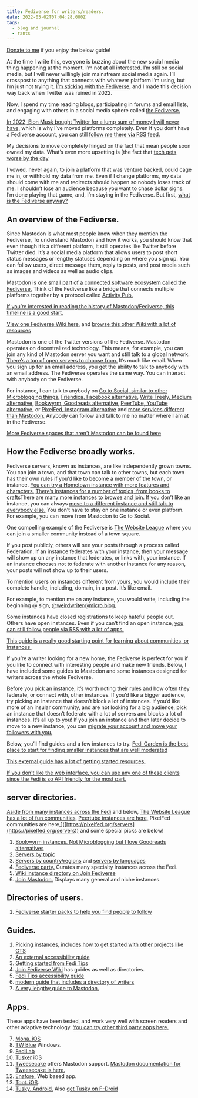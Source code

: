 ```yaml
---
title: Fediverse for writers/readers.
date: 2022-05-02T07:04:28.000Z
tags:
  - blog and journal
  - rants
---
```


[Donate to me](/support/) if you enjoy the below guide!

At the time I write this, everyone is buzzing about the new social media thing happening at the moment. I’m not at all interested. I’m still on social media, but I will never willingly join mainstream social media again. I’ll crosspost to anything that connects with whatever platform I’m using, but I’m just not trying it. [I’m sticking with the Fediverse,](/contact/) and I made this decision way back when Twitter was ruined in 2022.

Now, I spend my time reading blogs, participating in forums and email lists, and engaging with others in a social media sphere called [the Fediverse.](https://en.wikipedia.org/wiki/Fediverse)

[In 2022, Elon Musk bought Twitter for a lump sum of money I will never have,](https://www.reuters.com/technology/exclusive-twitter-set-accept-musks-best-final-offer-sources-2022-04-25/) which is why I’ve moved platforms completely. Even if you don’t have a Fediverse account, you can still [follow me there via RSS feed.](/subscribe/)

My decisions to move completely hinged on the fact that mean people soon owned my data. What’s even more upsetting is \[the fact that [tech gets worse by the day](https://www.wheresyoured.at/)

I vowed, never again, to join a platform that was venture backed, could cage me in, or withhold my data from me. Even if I change platforms, my data should come with me and redirects should happen so nobody loses track of me. I shouldn’t lose an audience because you want to chase dollar signs. I’m done playing that game, and, I’m staying in the Fediverse. But first, [what is the Fediverse anyway?](https://en.wikipedia.org/wiki/Fediverse)

## An overview of the Fediverse.

Since Mastodon is what most people know when they mention the Fediverse, To understand Mastodon and how it works, you should know that even though it’s a different platform, it still operates like Twitter before Twitter died. It’s a social media platform that allows users to post short status messages or lengthy statuses depending on where you sign up. You can follow users, direct message them, reply to posts, and post media such as images and videos as well as audio clips.

Mastodon is [one small part of a connected software ecosystem called the Fediverse.](https://joinfediverse.wiki/Fediverse) Think of the Fediverse like a bridge that connects multiple platforms together by a protocol called [Activity Pub.](https://www.w3.org/TR/activitypub/)

[If you’re interested in reading the history of Mastodon/Fediverse, this timeline is a good start.](https://privacy.thenexus.today/mastodon-a-partial-history/)

[View one Fediverse Wiki here.](https://thefedi.wiki/) and [browse this other Wiki with a lot of resources](https://joinfediverse.wiki/Weblinks)

Mastodon is one of the Twitter versions of the Fediverse. Mastodon operates on decentralized technology. This means, for example, you can join any kind of Mastodon server you want and still talk to a global network. [There’s a ton of open servers to choose from.](https://fedi.garden/) It’s much like email. When you sign up for an email address, you get the ability to talk to anybody with an email address. The Fediverse operates the same way. You can interact with anybody on the Fediverse.

For instance, I can talk to anybody on [Go to Social, similar to other Microblogging things,](https://gotosocial.org/) [Friendica, Facebook alternative,](http://friendi.ca/find-a-server/) [Write Freely, Medium alternative,](https://writefreely.org/instances) [Bookwyrm, Goodreads alternative,](https://joinbookwyrm.com/) [PeerTube, YouTube alternative,](https://joinpeertube.org/) or [PixelFed, Instagram alternative](https://pixelfed.social/site/about) and [more services different than Mastodon.](https://joinfediverse.wiki/Fediverse_projects/projects) Anybody can follow and talk to me no matter where I am at in the Fediverse.

[More Fediverse spaces that aren't Mastodon can be found here](https://delightful.club/delightful-fediverse-apps/)

## How the Fediverse broadly works.

Fediverse servers, known as instances, are like independently grown towns. You can join a town, and that town can talk to other towns, but each town has their own rules if you’d like to become a member of the town, or instance. [You can try a Hometown instance with more features and characters.](https://github.com/hometown-fork/hometown/wiki/Hometown-servers) [There’s instances for a number of topics, from books to crafts](https://fedi.garden/fediverse-servers-sorted-by-topic/)There are [many more instances to browse and join.](https://joinmastodon.org/communities) If you don’t like an instance, you can always [move to a different instance and still talk to everybody else.](https://docs.joinmastodon.org/user/moving/) You don’t have to stay on one instance or even platform. For example, you can move from Mastodon to Go to Social.

One compelling example of the Fediverse is [The Website League](https://websiteleague.org/) where you can join a smaller community instead of a town square.

If you post publicly, others will see your posts through a process called Federation. If an instance federates with your instance, then your message will show up on any instance that federates, or links with, your instance. If an instance chooses not to federate with another instance for any reason, your posts will not show up to their users.

To mention users on instances different from yours, you would include their complete handle, including, domain, in a post. It’s like email.

For example, to mention me on any instance, you would write, including the beginning @ sign, [@weirdwriter@micro.blog.](http://micro.blog/WeirdWriter?remote_follow=1)

Some instances have closed registrations to keep hateful people out. Others have open instances. Even if you can’t find an open instance, [you can still follow people via RSS with a lot of apps.](https://hyperborea.org/tech-tips/fediverse-feeds/)

[This guide is a really good starting point for learning about communities, or instances.](https://privacy.thenexus.today/resources-for-choosing-instances/)

If you’re a writer looking for a new home, the Fediverse is perfect for you if you like to connect with interesting people and make new friends. Below, I have included some guides to Mastodon and some instances designed for writers across the whole Fediverse.

Before you pick an instance, it’s worth noting their rules and how often they federate, or connect with, other instances. If you’d like a bigger audience, try picking an instance that doesn’t block a lot of instances. If you’d like more of an insular community, and are not looking for a big audience, pick an instance that doesn’t federate with a lot of servers and blocks a lot of instances. It’s all up to you! If you join an instance and then later decide to move to a new instance, you can [migrate your account and move your followers with you.](https://docs.joinmastodon.org/user/moving/)

Below, you’ll find guides and a few instances to try. [Fedi Garden is the best place to start for finding smaller instances that are well moderated](https://fedi.garden/how-to-use-this-site/)

[This external guide has a lot of getting started resources.](https://privacy.thenexus.today/resources-for-choosing-instances/)

[If you don't like the web interface, you can use any one of these clients since the Fedi is so API friendly for the most part.](https://delightful.club/delightful_fediverse_clients)

## server directories.

[Aside from many instances across the Fedi](https://fedi.garden/fediverse-servers-sorted-by-type/) and below, [The Website League has a lot of fun communities,](https://buttondown.com/websiteleague) [Peertube instances are here,](https://joinpeertube.org/instances) PixelFed communities are here,\]([https://pixelfed.org/servers](https://pixelfed.org/servers)) and some special picks are below!

1.  [Bookwyrm instances. Not Microblogging but I love Goodreads alternatives](https://joinbookwyrm.com/instances)
2.  [Servers by topic](https://fedi.garden/fediverse-servers-sorted-by-topic/)
3.  [Servers by country/regions](https://fedi.garden/fediverse-servers-sorted-by-country-and-region/) and [servers by languages](https://fedi.garden/fediverse-servers-sorted-by-language/)
4.  [Fediverse party.](https://fediverse.party/en/portal/servers) Curates many specialty instances across the Fedi.
5.  [Wiki instance directory on Join Fediverse](https://joinfediverse.wiki/Fediverse_weblinks)
6.  [Join Mastodon.](https://joinmastodon.org/servers) Displays many general and niche instances.

## Directories of users.

1.  [Fediverse starter packs to help you find people to follow](https://fedidevs.com/starter-packs/?tab=community)

## Guides.

1.  [Picking instances, includes how to get started with other projects like GTS](https://privacy.thenexus.today/resources-for-choosing-instances/)
2.  [An external accessibility guide](https://privacy.thenexus.today/mastodon-accessibility-resources/)
3.  [Getting started from Fedi Tips](https://fedi.tips/)
4.  [Join Fediverse Wiki](https://joinfediverse.wiki/Main_Page) has guides as well as directories.
5.  [Fedi Tips accessibility guide](https://fedi.tips/mastodon-and-fediverse-accessibility-tips/)
6.  [modern guide that includes a directory of writers](https://fediverse.info/)
7.  [A very lengthy guide to Mastodon.](https://github.com/joyeusenoelle/GuideToMastodon)

## Apps.

These apps have been tested, and work very well with screen readers and other adaptive technology. [You can try other third party apps here.](https://joinmastodon.org/apps)

7.  [Mona. iOS](https://apps.apple.com/us/app/mona-for-mastodon/)
8.  [TW Blue](https://twblue.mcvsoftware.com/) Windows.
9.  [FediLab](https://play.google.com/store/apps/details?id=app.fedilab.android)
10. [Tusker](https://vaccor.space/tusker/) iOS
11. [Tweesecake](https://tweesecake.app/download) offers Mastodon support. [Mastodon documentation for Tweesecake is here.](https://tweesecake.app/documentation#mastodon-1)
12. [Enafore.](https://enafore.social/) Web based app.
13. [Toot. iOS](https://apps.apple.com/app/toot/id1229021451?ls=1).
14. [Tusky. Android.](https://play.google.com/store/apps/details?id=com.keylesspalace.tusky&hl=en_US&gl=US) Also [get Tusky on F-Droid](https://f-droid.org/packages/com.keylesspalace.tusky/)
